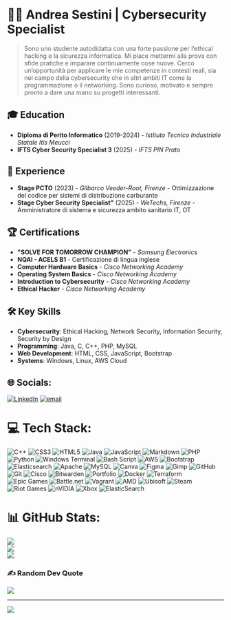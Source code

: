 # 👨‍💻 Andrea Sestini | Cybersecurity Specialist

> Sono uno studente autodidatta con una forte passione per l’ethical hacking e la sicurezza informatica. Mi piace mettermi alla prova con sfide pratiche e imparare continuamente cose nuove. Cerco un’opportunità per applicare le mie competenze in contesti reali, sia nel campo della cybersecurity che in altri ambiti IT come la programmazione o il networking. Sono curioso, motivato e sempre pronto a dare una mano su progetti interessanti.

## 🎓 Education
- **Diploma di Perito Informatico** (2019-2024) - *Istituto Tecnico Industriale Statale Itis Meucci*
- **IFTS Cyber Security Specialist 3** (2025) - *IFTS PIN Prato*

## 💼 Experience
- **Stage PCTO** (2023) - *Gilbarco Veeder-Root, Firenze* - Ottimizzazione del codice per sistemi di distribuzione carburante
- **Stage Cyber Security Specialist"** (2025) - *WeTechs, Firenze* - Amministratore di sistema e sicurezza ambito sanitario IT, OT

## 🏆 Certifications
- **"SOLVE FOR TOMORROW CHAMPION"** - *Samsung Electronics*
- **NQAI - ACELS B1** - Certificazione di lingua inglese
- **Computer Hardware Basics** - *Cisco Networking Academy*
- **Operating System Basics** - *Cisco Networking Academy*
- **Introduction to Cybersecurity** - *Cisco Networking Academy*
- **Ethical Hacker** - *Cisco Networking Academy*

## 🛠️ Key Skills
- **Cybersecurity**: Ethical Hacking, Network Security, Information Security, Security by Design
- **Programming**: Java, C, C++, PHP, MySQL
- **Web Development**: HTML, CSS, JavaScript, Bootstrap
- **Systems**: Windows, Linux, AWS Cloud


## 🌐 Socials:
[![LinkedIn](https://img.shields.io/badge/LinkedIn-%230077B5.svg?logo=linkedin&logoColor=white)](https://linkedin.com/in/https://www.linkedin.com/authwall?trk=bf&trkInfo=AQHSFxU_In6OVgAAAZYAxiXgKWgz7gMfBrtS-5g-luUXaQ4DZFIgO_RORrty3bhnqD3zGtMkteEu3SN9U87UzS_IlljBXqnn0bzwYU0pDxy5kF5FaZlDPWgpteRRC3Z4zNU-A8o=&original_referer=&sessionRedirect=https%3A%2F%2Fwww.linkedin.com%2Fin%2Fandrea-sestini-1a6b87320%3Futm_source%3Dshare%26utm_campaign%3Dshare_via%26utm_content%3Dprofile%26utm_medium%3Dandroid_app) [![email](https://img.shields.io/badge/Email-D14836?logo=gmail&logoColor=white)](mailto:andrea.sestini2005@gmail.com) 

# 💻 Tech Stack:
![C++](https://img.shields.io/badge/c++-%2300599C.svg?style=for-the-badge&logo=c%2B%2B&logoColor=white) ![CSS3](https://img.shields.io/badge/css3-%231572B6.svg?style=for-the-badge&logo=css3&logoColor=white) ![HTML5](https://img.shields.io/badge/html5-%23E34F26.svg?style=for-the-badge&logo=html5&logoColor=white) ![Java](https://img.shields.io/badge/java-%23ED8B00.svg?style=for-the-badge&logo=openjdk&logoColor=white) ![JavaScript](https://img.shields.io/badge/javascript-%23323330.svg?style=for-the-badge&logo=javascript&logoColor=%23F7DF1E) ![Markdown](https://img.shields.io/badge/markdown-%23000000.svg?style=for-the-badge&logo=markdown&logoColor=white) ![PHP](https://img.shields.io/badge/php-%23777BB4.svg?style=for-the-badge&logo=php&logoColor=white) ![Python](https://img.shields.io/badge/python-3670A0?style=for-the-badge&logo=python&logoColor=ffdd54) ![Windows Terminal](https://img.shields.io/badge/Windows%20Terminal-%234D4D4D.svg?style=for-the-badge&logo=windows-terminal&logoColor=white) ![Bash Script](https://img.shields.io/badge/bash_script-%23121011.svg?style=for-the-badge&logo=gnu-bash&logoColor=white) ![AWS](https://img.shields.io/badge/AWS-%23FF9900.svg?style=for-the-badge&logo=amazon-aws&logoColor=white) ![Bootstrap](https://img.shields.io/badge/bootstrap-%238511FA.svg?style=for-the-badge&logo=bootstrap&logoColor=white) ![Elasticsearch](https://img.shields.io/badge/elasticsearch-%230377CC.svg?style=for-the-badge&logo=elasticsearch&logoColor=white) ![Apache](https://img.shields.io/badge/apache-%23D42029.svg?style=for-the-badge&logo=apache&logoColor=white) ![MySQL](https://img.shields.io/badge/mysql-4479A1.svg?style=for-the-badge&logo=mysql&logoColor=white) ![Canva](https://img.shields.io/badge/Canva-%2300C4CC.svg?style=for-the-badge&logo=Canva&logoColor=white) ![Figma](https://img.shields.io/badge/figma-%23F24E1E.svg?style=for-the-badge&logo=figma&logoColor=white) ![Gimp](https://img.shields.io/badge/Gimp-657D8B?style=for-the-badge&logo=gimp&logoColor=FFFFFF) ![GitHub](https://img.shields.io/badge/github-%23121011.svg?style=for-the-badge&logo=github&logoColor=white) ![Git](https://img.shields.io/badge/git-%23F05033.svg?style=for-the-badge&logo=git&logoColor=white) ![Cisco](https://img.shields.io/badge/cisco-%23049fd9.svg?style=for-the-badge&logo=cisco&logoColor=black) ![Bitwarden](https://img.shields.io/badge/bitwarden-%23175DDC.svg?style=for-the-badge&logo=bitwarden&logoColor=white) ![Portfolio](https://img.shields.io/badge/Portfolio-%23000000.svg?style=for-the-badge&logo=firefox&logoColor=#FF7139) ![Docker](https://img.shields.io/badge/docker-%230db7ed.svg?style=for-the-badge&logo=docker&logoColor=white) ![Terraform](https://img.shields.io/badge/terraform-%235835CC.svg?style=for-the-badge&logo=terraform&logoColor=white) ![Epic Games](https://img.shields.io/badge/epicgames-%23313131.svg?style=for-the-badge&logo=epicgames&logoColor=white) ![Battle.net](https://img.shields.io/badge/battle.net-%2300AEFF.svg?style=for-the-badge&logo=battle.net&logoColor=white) ![Vagrant](https://img.shields.io/badge/vagrant-%231563FF.svg?style=for-the-badge&logo=vagrant&logoColor=white) ![AMD](https://img.shields.io/badge/AMD-%23000000.svg?style=for-the-badge&logo=amd&logoColor=white) ![Ubisoft](https://img.shields.io/badge/Ubisoft-%23F5F5F5.svg?style=for-the-badge&logo=Ubisoft&logoColor=black) ![Steam](https://img.shields.io/badge/steam-%23000000.svg?style=for-the-badge&logo=steam&logoColor=white) ![Riot Games](https://img.shields.io/badge/riotgames-D32936.svg?style=for-the-badge&logo=riotgames&logoColor=white) ![nVIDIA](https://img.shields.io/badge/nVIDIA-%2376B900.svg?style=for-the-badge&logo=nVIDIA&logoColor=white) ![Xbox](https://img.shields.io/badge/xbox-%23107C10.svg?style=for-the-badge&logo=xbox&logoColor=white) ![ElasticSearch](https://img.shields.io/badge/-ElasticSearch-005571?style=for-the-badge&logo=elasticsearch)
# 📊 GitHub Stats:
![](https://github-readme-stats.vercel.app/api?username=andreaexe&theme=aura&hide_border=false&include_all_commits=true&count_private=true)<br/>
![](https://nirzak-streak-stats.vercel.app/?user=andreaexe&theme=aura&hide_border=false)<br/>
![](https://github-readme-stats.vercel.app/api/top-langs/?username=andreaexe&theme=aura&hide_border=false&include_all_commits=true&count_private=true&layout=compact)

### ✍️ Random Dev Quote
![](https://quotes-github-readme.vercel.app/api?type=horizontal&theme=radical)

---
[![](https://visitcount.itsvg.in/api?id=andreaexe&icon=0&color=0)](https://visitcount.itsvg.in)

<!-- Proudly created with GPRM ( https://gprm.itsvg.in ) -->

